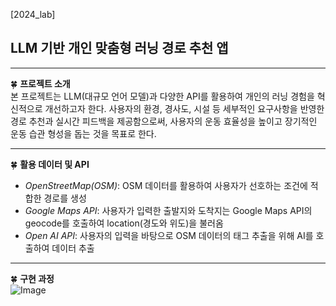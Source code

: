 [2024_lab] <br>
<h2>LLM 기반 개인 맞춤형 러닝 경로 추천 앱</h2>
<hr>

:four_leaf_clover: <strong>프로젝트 소개</strong> <br>
본 프로젝트는 LLM(대규모 언어 모델)과 다양한 API를 활용하여 개인의 러닝 경험을 
혁신적으로 개선하고자 한다. 사용자의 환경, 경사도, 시설 등 세부적인 요구사항을 반영한 
경로 추천과 실시간 피드백을 제공함으로써, 사용자의 운동 효율성을 높이고 장기적인 운동 
습관 형성을 돕는 것을 목표로 한다.
<hr>

:four_leaf_clover: <strong>활용 데이터 및 API</strong> <br>
- <em>OpenStreetMap(OSM)</em>:  OSM 데이터를 활용하여 사용자가 선호하는 조건에 적합한 경로를 생성<br>
- <em>Google Maps API</em>: 사용자가 입력한 출발지와 도착지는 Google Maps API의 geocode를 호출하여 location(경도와 위도)을 불러옴<br>
- <em>Open AI API</em>: 사용자의 입력을 바탕으로 OSM 데이터의 태그 추출을 위해 AI를 호출하여 데이터 추출<br>
<hr>

:four_leaf_clover: <strong>구현 과정</strong> <br>
![Image](https://github.com/user-attachments/assets/f288edf8-ac58-4dea-8e27-30508a7b3027)


